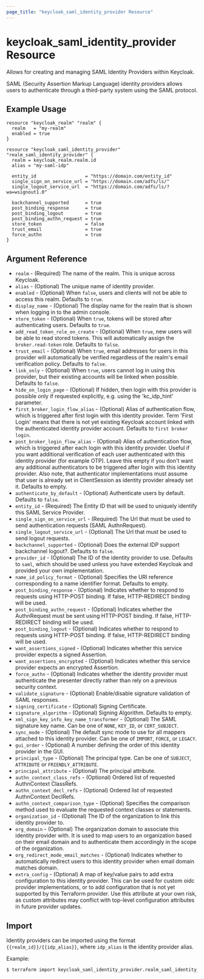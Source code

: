 ```yaml
---
page_title: "keycloak_saml_identity_provider Resource"
---
```


# keycloak\_saml\_identity\_provider Resource

Allows for creating and managing SAML Identity Providers within Keycloak.

SAML (Security Assertion Markup Language) identity providers allows users to authenticate through a third-party system using the SAML protocol.

## Example Usage

```hcl
resource "keycloak_realm" "realm" {
  realm   = "my-realm"
  enabled = true
}

resource "keycloak_saml_identity_provider" "realm_saml_identity_provider" {
  realm = keycloak_realm.realm.id
  alias = "my-saml-idp"

  entity_id                  = "https://domain.com/entity_id"
  single_sign_on_service_url = "https://domain.com/adfs/ls/"
  single_logout_service_url  = "https://domain.com/adfs/ls/?wa=wsignout1.0"

  backchannel_supported      = true
  post_binding_response      = true
  post_binding_logout        = true
  post_binding_authn_request = true
  store_token                = false
  trust_email                = true
  force_authn                = true
}
```

## Argument Reference

- `realm` - (Required) The name of the realm. This is unique across Keycloak.
- `alias` - (Optional) The unique name of identity provider.
- `enabled` - (Optional) When `false`, users and clients will not be able to access this realm. Defaults to `true`.
- `display_name` - (Optional) The display name for the realm that is shown when logging in to the admin console.
- `store_token` - (Optional) When `true`, tokens will be stored after authenticating users. Defaults to `true`.
- `add_read_token_role_on_create` - (Optional) When `true`, new users will be able to read stored tokens. This will automatically assign the `broker.read-token` role. Defaults to `false`.
- `trust_email` - (Optional) When `true`, email addresses for users in this provider will automatically be verified regardless of the realm's email verification policy. Defaults to `false`.
- `link_only` - (Optional) When `true`, users cannot log in using this provider, but their existing accounts will be linked when possible. Defaults to `false`.
- `hide_on_login_page` - (Optional) If hidden, then login with this provider is possible only if requested explicitly, e.g. using the 'kc_idp_hint' parameter.
- `first_broker_login_flow_alias` - (Optional) Alias of authentication flow, which is triggered after first login with this identity provider. Term 'First Login' means that there is not yet existing Keycloak account linked with the authenticated identity provider account. Defaults to `first broker login`.
- `post_broker_login_flow_alias` - (Optional) Alias of authentication flow, which is triggered after each login with this identity provider. Useful if you want additional verification of each user authenticated with this identity provider (for example OTP). Leave this empty if you don't want any additional authenticators to be triggered after login with this identity provider. Also note, that authenticator implementations must assume that user is already set in ClientSession as identity provider already set it. Defaults to empty.
- `authenticate_by_default` - (Optional) Authenticate users by default. Defaults to `false`.
- `entity_id` - (Required) The Entity ID that will be used to uniquely identify this SAML Service Provider.
- `single_sign_on_service_url` - (Required) The Url that must be used to send authentication requests (SAML AuthnRequest).
- `single_logout_service_url` - (Optional) The Url that must be used to send logout requests.
- `backchannel_supported` - (Optional) Does the external IDP support backchannel logout?. Defaults to `false`.
- `provider_id` - (Optional) The ID of the identity provider to use. Defaults to `saml`, which should be used unless you have extended Keycloak and provided your own implementation.
- `name_id_policy_format` - (Optional) Specifies the URI reference corresponding to a name identifier format. Defaults to empty.
- `post_binding_response` - (Optional) Indicates whether to respond to requests using HTTP-POST binding. If false, HTTP-REDIRECT binding will be used.
- `post_binding_authn_request` - (Optional) Indicates whether the AuthnRequest must be sent using HTTP-POST binding. If false, HTTP-REDIRECT binding will be used.
- `post_binding_logout` - (Optional) Indicates whether to respond to requests using HTTP-POST binding. If false, HTTP-REDIRECT binding will be used.
- `want_assertions_signed` - (Optional) Indicates whether this service provider expects a signed Assertion.
- `want_assertions_encrypted` - (Optional) Indicates whether this service provider expects an encrypted Assertion.
- `force_authn` - (Optional) Indicates whether the identity provider must authenticate the presenter directly rather than rely on a previous security context.
- `validate_signature` - (Optional) Enable/disable signature validation of SAML responses.
- `signing_certificate` - (Optional) Signing Certificate.
- `signature_algorithm` - (Optional) Signing Algorithm. Defaults to empty.
- `xml_sign_key_info_key_name_transformer` - (Optional) The SAML signature key name. Can be one of `NONE`, `KEY_ID`, or `CERT_SUBJECT`.
- `sync_mode` - (Optional) The default sync mode to use for all mappers attached to this identity provider. Can be one of `IMPORT`, `FORCE`, or `LEGACY`.
- `gui_order` - (Optional) A number defining the order of this identity provider in the GUI.
- `principal_type` - (Optional) The principal type. Can be one of `SUBJECT`, `ATTRIBUTE` or `FRIENDLY_ATTRIBUTE`.
- `principal_attribute` - (Optional) The principal attribute.
- `authn_context_class_refs` - (Optional) Ordered list of requested AuthnContext ClassRefs.
- `authn_context_decl_refs` - (Optional) Ordered list of requested AuthnContext DeclRefs.
- `authn_context_comparison_type` - (Optional) Specifies the comparison method used to evaluate the requested context classes or statements.
- `organization_id` - (Optional) The ID of the organization to link this identity provider to.
- `org_domain` - (Optional) The organization domain to associate this identity provider with. It is used to map users to an organization based on their email domain and to authenticate them accordingly in the scope of the organization.
- `org_redirect_mode_email_matches` - (Optional) Indicates whether to automatically redirect users to this identity provider when email domain matches domain.
- `extra_config` - (Optional) A map of key/value pairs to add extra configuration to this identity provider. This can be used for custom oidc provider implementations, or to add configuration that is not yet supported by this Terraform provider. Use this attribute at your own risk, as custom attributes may conflict with top-level configuration attributes in future provider updates.

## Import

Identity providers can be imported using the format `{{realm_id}}/{{idp_alias}}`, where `idp_alias` is the identity provider alias.

Example:

```bash
$ terraform import keycloak_saml_identity_provider.realm_saml_identity_provider my-realm/my-saml-idp
```
